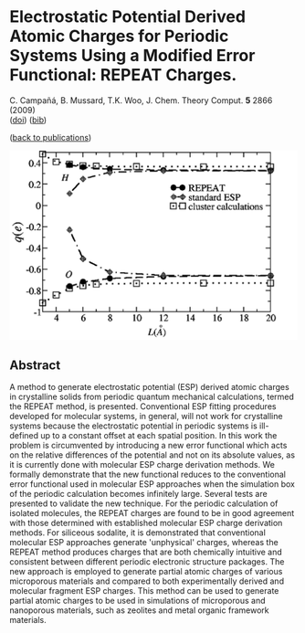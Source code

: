 # Electrostatic Potential Derived Atomic Charges for Periodic Systems Using a Modified Error Functional: REPEAT Charges.  
 C. Campañá, B. Mussard, T.K. Woo, J. Chem. Theory Comput. **5** 2866 (2009)  
 ([doi](http://dx.doi.org/10.1021/ct9003405))
 ([bib](doc/CamMusWoo-JCTC-2009.bib))

([back to publications](../../))

![](../img/repeat.png)


## Abstract
A method to generate electrostatic potential (ESP) derived atomic charges in crystalline solids from periodic quantum mechanical calculations, termed the REPEAT method, is presented. Conventional ESP fitting procedures developed for molecular systems, in general, will not work for crystalline systems because the electrostatic potential in periodic systems is ill-defined up to a constant offset at each spatial position. In this work the problem is circumvented by introducing a new error functional which acts on the relative differences of the potential and not on its absolute values, as it is currently done with molecular ESP charge derivation methods. We formally demonstrate that the new functional reduces to the conventional error functional used in molecular ESP approaches when the simulation box of the periodic calculation becomes infinitely large. Several tests are presented to validate the new technique. For the periodic calculation of isolated molecules, the REPEAT charges are found to be in good agreement with those determined with established molecular ESP charge derivation methods. For siliceous sodalite, it is demonstrated that conventional molecular ESP approaches generate 'unphysical' charges, whereas the REPEAT method produces charges that are both chemically intuitive and consistent between different periodic electronic structure packages. The new approach is employed to generate partial atomic charges of various microporous materials and compared to both experimentally derived and molecular fragment ESP charges. This method can be used to generate partial atomic charges to be used in simulations of microporous and nanoporous materials, such as zeolites and metal organic framework materials.
